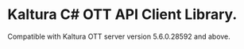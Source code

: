 # Kaltura C# OTT API Client Library.
Compatible with Kaltura OTT server version 5.6.0.28592 and above.
